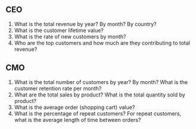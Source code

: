 ## CEO 

1. What is the total revenue by year? By month? By country? 
2. What is the customer lifetime value? 
3. What is the rate of new customers by month? 
4. Who are the top customers and how much are they contributing to total revenue? 

## CMO 

1. What is the total number of customers by year? By month? What is the customer retention rate per month? 
2. What are the total sales by product? What is the total quantity sold by product? 
3. What is the average order (shopping cart) value? 
4. What is the percentage of repeat customers? For repeat customers, what is the average length of time between orders? 
